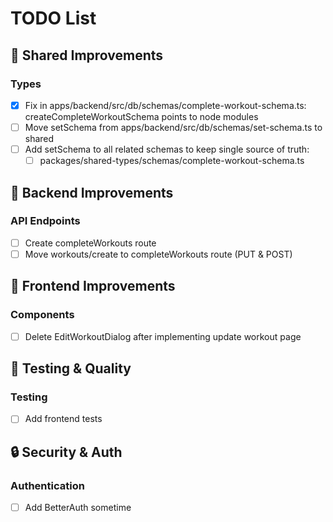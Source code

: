 # TODO List

## 🫩 Shared Improvements

### Types

- [x] Fix in apps/backend/src/db/schemas/complete-workout-schema.ts: createCompleteWorkoutSchema points to node modules
- [ ] Move setSchema from apps/backend/src/db/schemas/set-schema.ts to shared
- [ ] Add setSchema to all related schemas to keep single source of truth:
  - [ ] packages/shared-types/schemas/complete-workout-schema.ts

## 🔧 Backend Improvements

### API Endpoints

- [ ] Create completeWorkouts route
- [ ] Move workouts/create to completeWorkouts route (PUT & POST)

## 🎨 Frontend Improvements

### Components

- [ ] Delete EditWorkoutDialog after implementing update workout page

## 🧪 Testing & Quality

### Testing

- [ ] Add frontend tests

## 🔒 Security & Auth

### Authentication

- [ ] Add BetterAuth sometime
